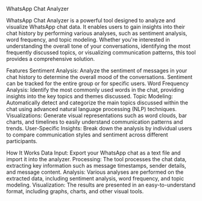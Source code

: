 WhatsApp Chat Analyzer

WhatsApp Chat Analyzer is a powerful tool designed to analyze and visualize WhatsApp chat data. It enables users to gain insights into their chat history by performing various analyses, such as sentiment analysis, word frequency, and topic modeling. Whether you're interested in understanding the overall tone of your conversations, identifying the most frequently discussed topics, or visualizing communication patterns, this tool provides a comprehensive solution.

Features
Sentiment Analysis: Analyze the sentiment of messages in your chat history to determine the overall mood of the conversations. Sentiment can be tracked for the entire group or for specific users.
Word Frequency Analysis: Identify the most commonly used words in the chat, providing insights into the key topics and themes discussed.
Topic Modeling: Automatically detect and categorize the main topics discussed within the chat using advanced natural language processing (NLP) techniques.
Visualizations: Generate visual representations such as word clouds, bar charts, and timelines to easily understand communication patterns and trends.
User-Specific Insights: Break down the analysis by individual users to compare communication styles and sentiment across different participants.


How It Works
Data Input: Export your WhatsApp chat as a text file and import it into the analyzer.
Processing: The tool processes the chat data, extracting key information such as message timestamps, sender details, and message content.
Analysis: Various analyses are performed on the extracted data, including sentiment analysis, word frequency, and topic modeling.
Visualization: The results are presented in an easy-to-understand format, including graphs, charts, and other visual tools.
